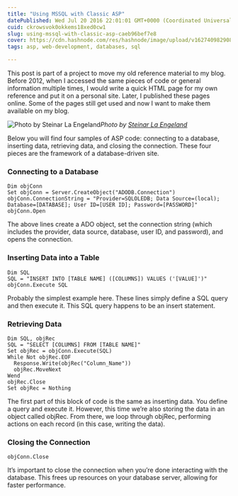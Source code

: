 ```yaml
---
title: "Using MSSQL with Classic ASP"
datePublished: Wed Jul 20 2016 22:01:01 GMT+0000 (Coordinated Universal Time)
cuid: ckrowsvok0okkems18xed0cw1
slug: using-mssql-with-classic-asp-caeb96bef7e8
cover: https://cdn.hashnode.com/res/hashnode/image/upload/v1627409829087/K_gHQ3RkS.jpeg
tags: asp, web-development, databases, sql

---
```



This post is part of a project to move my old reference material to my blog. Before 2012, when I accessed the same pieces of code or general information multiple times, I would write a quick HTML page for my own reference and put it on a personal site. Later, I published these pages online. Some of the pages still get used and now I want to make them available on my blog.

![Photo by [Steinar La Engeland](https://cdn.hashnode.com/res/hashnode/image/upload/v1627409827214/tCAzRgkRV.html)](https://cdn-images-1.medium.com/max/9792/1*KJXAEkFYquub0wB_IPhzOw.jpeg)*Photo by [Steinar La Engeland](https://unsplash.com/@steinart)*

Below you will find four samples of ASP code: connecting to a database, inserting data, retrieving data, and closing the connection. These four pieces are the framework of a database-driven site.

### Connecting to a Database

```
Dim objConn
Set objConn = Server.CreateObject("ADODB.Connection")
objConn.ConnectionString = "Provider=SQLOLEDB; Data Source=(local); Database=[DATABASE]; User ID=[USER ID]; Password=[PASSWORD]"
objConn.Open
```


The above lines create a ADO object, set the connection string (which includes the provider, data source, database, user ID, and password), and opens the connection.

### Inserting Data into a Table

```
Dim SQL
SQL = "INSERT INTO [TABLE NAME] ([COLUMNS]) VALUES ('[VALUE]')"
objConn.Execute SQL
```


Probably the simplest example here. These lines simply define a SQL query and then execute it. This SQL query happens to be an insert statement.

### Retrieving Data

```
Dim SQL, objRec
SQL = "SELECT [COLUMNS] FROM [TABLE NAME]"
Set objRec = objConn.Execute(SQL)
While Not objRec.EOF
  Response.Write(objRec("Column_Name"))
  objRec.MoveNext
Wend
objRec.Close
Set objRec = Nothing
```


The first part of this block of code is the same as inserting data. You define a query and execute it. However, this time we’re also storing the data in an object called objRec. From there, we loop through objRec, performing actions on each record (in this case, writing the data).

### Closing the Connection

```
objConn.Close
```


It’s important to close the connection when you’re done interacting with the database. This frees up resources on your database server, allowing for faster performance.